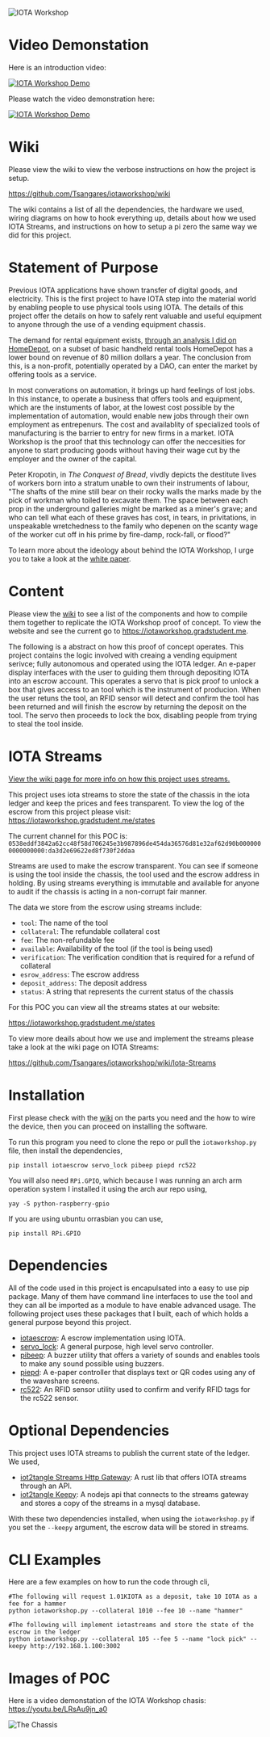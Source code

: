 ![IOTA Workshop](https://i.ibb.co/q79SgmW/IOTA-WORKSHOP-BLACK.png)

# Video Demonstation
Here is an introduction video:

[![IOTA Workshop Demo](http://img.youtube.com/vi/PolIkJH3thQ/0.jpg)](http://www.youtube.com/watch?v=PolIkJH3thQ "IOTA Workshop")


Please watch the video demonstration here: 

[![IOTA Workshop Demo](http://img.youtube.com/vi/LRsAu9jn_a0/0.jpg)](http://www.youtube.com/watch?v=LRsAu9jn_a0 "IOTA Workshop")




# Wiki
Please view the wiki to view the verbose instructions on how the project is setup.

https://github.com/Tsangares/iotaworkshop/wiki

The wiki contains a list of all the dependencies, the hardware we used, wiring diagrams on how to hook everything up, details about how we used IOTA Streams, and instructions on how to setup a pi zero the same way we did for this project.

# Statement of Purpose
Previous IOTA applications have shown transfer of digital goods, and electricity. This is the first project to have IOTA step into the material world by enabling people to use physical tools using IOTA. The details of this project offer the details on how to safely rent valuable and useful equipment to anyone through the use of a vending equipment chassis. 

The demand for rental equipment exists, [through an analysis I did on HomeDepot](https://docs.google.com/document/d/1urIHW2seTBf1eWDFGsHMb8kDok1n1w5KCycBOFp-prs/edit?usp=sharing), on a subset of basic handheld rental tools HomeDepot has a lower bound on revenue of 80 million dollars a year. The conclusion from this, is a non-profit, potentially operated by a DAO, can enter the market by offering tools as a service.

In most converations on automation, it brings up hard feelings of lost jobs. In this instance, to operate a business that offers tools and equipment, which are the instuments of labor, at the lowest cost possible by the implementation of automation, would enable new jobs through their own employment as entrepenurs. The cost and  availablity of specialized tools of manufacturing is the barrier to entry for new firms in a market. IOTA Workshop is the proof that this technology can offer the neccesities for anyone to start producing goods without having their wage cut by the employer and the owner of the capital.

Peter Kropotin, in *The Conquest of Bread*, vivdly depicts the destitute lives of workers born into a stratum unable to own their instruments of labour, "The shafts of the mine still bear on their rocky walls the marks made by the pick of workman who toiled to excavate them. The space between each prop in the underground galleries might be marked as a miner's grave; and who can tell what each of these graves has cost, in tears, in privitations, in unspeakable wretchedness to the family who depenen on the scanty wage of the worker cut off in his prime by fire-damp, rock-fall, or flood?"

To learn more about the ideology about behind the IOTA Workshop, I urge you to take a look at the [white paper](https://gist.github.com/Tsangares/6a6521ae66a4a4c75f5c55a15242ce13#file-iota_workshop-md).

# Content

Please view the [wiki](https://github.com/Tsangares/iotaworkshop/wiki) to see a list of the components and how to compile them together to replicate the IOTA Workshop proof of concept. To view the website and see the current go to https://iotaworkshop.gradstudent.me.

The following is a abstract on how this proof of concept operates. This project contains the logic involved with creaing a vending equipment serivce; fully autonomous and operated using the IOTA ledger. An e-paper display interfaces with the user to guiding them through depositing IOTA into an escrow account. This operates a servo that is pick proof to unlock a box that gives access to an tool which is the instrument of producion. When the user retuns the tool, an RFID sensor will detect and confirm the tool has been returned and will finish the escrow by returning the deposit on the tool. The servo then proceeds to lock the box, disabling people from trying to steal the tool inside. 

# IOTA Streams
[View the wiki page for more info on how this project uses streams.](
https://github.com/Tsangares/iotaworkshop/wiki/Iota-Streams)


This project uses iota streams to store the state of the chassis in the iota ledger and keep the prices and fees transparent. To view the log of the escrow from this project please visit: https://iotaworkshop.gradstudent.me/states


The current channel for this POC is: `0538eddf3842a62cc48f58d706245e3b987896de454da36576d81e32af62d90b0000000000000000:da3d2e69622ed8f730f2ddaa`

Streams are used to make the escrow transparent. You can see if someone is using the tool inside the chassis, the tool used and the escrow address in holding. By using streams everything is immutable and available for anyone to audit if the chassis is acting in a non-corrupt fair manner. 

The data we store from the escrow using streams include:
 - `tool`: The name of the tool
 - `collateral`: The refundable collateral cost
 - `fee`: The non-refundable fee
 - `available`: Availability of the tool (if the tool is being used)
 - `verification`: The verification condition that is required for a refund of collateral
 - `esrow_address`: The escrow address
 - `deposit_address`: The deposit address
 - `status`: A string that represents the current status of the chassis

For this POC you can view all the streams states at our website:

https://iotaworkshop.gradstudent.me/states


To view more deails about how we use and implement the streams please take a look at the wiki page on IOTA Streams:

https://github.com/Tsangares/iotaworkshop/wiki/Iota-Streams

# Installation

First please check with the [wiki](https://github.com/Tsangares/iotaworkshop/wiki) on the parts you need and the how to wire the device, then you can proceed on installing the software.


To run this program you need to clone the repo or pull the `iotaworkshop.py` file, then install the dependencies,

    pip install iotaescrow servo_lock pibeep piepd rc522
    
You will also need `RPi.GPIO`, which because I was running an arch arm operation system I installed it using the arch aur repo using,

    yay -S python-raspberry-gpio
	
If you are using ubuntu orrasbian you can use,

    pip install RPi.GPIO


# Dependencies

All of the code used in this project is encapulsated into a easy to use pip package. Many of them have command line interfaces to use the tool and they can all be imported as a module to have enable advanced usage. The following project uses these packages that I built, each of which holds a general purpose beyond this project.

 - <a href="https://github.com/Tsangares/iotaescrow" target="_blank">iotaescrow</a>: A escrow implementation using IOTA.
 - <a href="https://github.com/Tsangares/servo_lock" target="_blank">servo_lock</a>: A general purpose, high level servo controller.
 - <a href="https://github.com/Tsangares/pibeep" target="_blank">pibeep</a>: A buzzer utility that offers a variety of sounds and enables tools to make any sound possible using buzzers.
 - <a href="https://github.com/Tsangares/piepd" target="_blank">piepd</a>: A e-paper controller that displays text or QR codes using any of the waveshare screens.
 - <a href="https://github.com/Tsangares/rc522" target="_blank">rc522</a>: An RFID sensor utility used to confirm and verify RFID tags for the rc522 sensor.

# Optional Dependencies

This project uses IOTA streams to publish the current state of the ledger. We used,

 - [iot2tangle Streams Http Gateway](https://github.com/iot2tangle/Streams-http-gateway): A rust lib that offers IOTA streams through an API.
 - [iot2tangle Keepy](https://github.com/iot2tangle/Keepy): A nodejs api that connects to the streams gateway and stores a copy of the streams in a mysql database.

With these two dependencies installed, when using the `iotaworkshop.py` if you set the `--keepy` argument, the escrow data will be stored in streams. 
 
# CLI Examples
Here are a few examples on how to run the code through cli,

	#The following will request 1.01KIOTA as a deposit, take 10 IOTA as a fee for a hammer
    python iotaworkshop.py --collateral 1010 --fee 10 --name "hammer"
	
	#The following will implement iotastreams and store the state of the escrow in the ledger
	python iotaworkshop.py --collateral 105 --fee 5 --name "lock pick" --keepy http://192.168.1.100:3002
	

# Images of POC
Here is a video demonstation of the IOTA Workshop chasis: https://youtu.be/LRsAu9jn_a0

![The Chassis](https://i.imgur.com/cgAl9GN.jpg)
